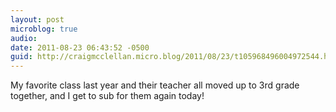 ```yaml
---
layout: post
microblog: true
audio: 
date: 2011-08-23 06:43:52 -0500
guid: http://craigmcclellan.micro.blog/2011/08/23/t105968496004972544.html
---
```

My favorite class last year and their teacher all moved up to 3rd grade together, and I get to sub for them again today!
